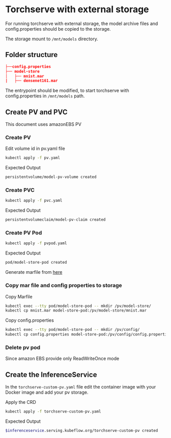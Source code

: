 # Torchserve with external storage

For running torchserve with external storage, the model archive files and config.properties should be copied to the storage.

The storage mount to ```/mnt/models``` directory.

## Folder structure

```json
├──config.properties
├── model-store
│   ├── mnist.mar
|   ├── densenet161.mar
```

The entrypoint should be modified, to start torchserve with config.properties in ```/mnt/models``` path.

## Create PV and PVC

This document uses amazonEBS PV

### Create PV

Edit volume id in pv.yaml file

```bash
kubectl apply -f pv.yaml
```

Expected Output

```bash
persistentvolume/model-pv-volume created
```

### Create PVC

```bash
kubectl apply -f pvc.yaml
```

Expected Output

```bash
persistentvolumeclaim/model-pv-claim created
```

### Create PV Pod

```bash
kubectl apply -f pvpod.yaml
```

Expected Output

```bash
pod/model-store-pod created
```

Generate marfile from [here](https://github.com/pytorch/serve/tree/master/examples/image_classifier/mnist)

### Copy mar file and config properties to storage

Copy Marfile

```bash
kubectl exec --tty pod/model-store-pod -- mkdir /pv/model-store/
kubectl cp mnist.mar model-store-pod:/pv/model-store/mnist.mar
```

Copy config.properties

```bash
kubectl exec --tty pod/model-store-pod -- mkdir /pv/config/
kubectl cp config.properties model-store-pod:/pv/config/config.properties
```

### Delete pv pod

Since amazon EBS provide only ReadWriteOnce mode

## Create the InferenceService

In the `torchserve-custom-pv.yaml` file edit the container image with your Docker image and add your pv storage.

Apply the CRD

```bash
kubectl apply -f torchserve-custom-pv.yaml
```

Expected Output

```bash
$inferenceservice.serving.kubeflow.org/torchserve-custom-pv created
```
